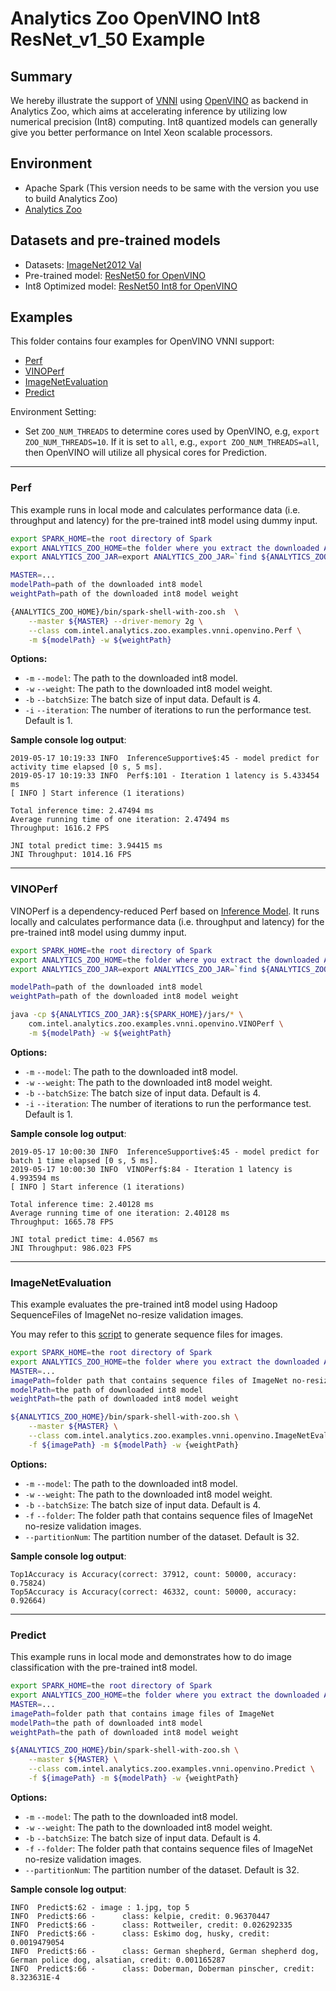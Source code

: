 # Analytics Zoo OpenVINO Int8 ResNet_v1_50 Example

## Summary
We hereby illustrate the support of [VNNI](https://en.wikichip.org/wiki/x86/avx512vnni) using [OpenVINO](https://software.intel.com/en-us/openvino-toolkit) as backend in Analytics Zoo, which aims at accelerating inference by utilizing low numerical precision (Int8) computing. Int8 quantized models can generally give you better performance on Intel Xeon scalable processors.
 
## Environment
* Apache Spark (This version needs to be same with the version you use to build Analytics Zoo)
* [Analytics Zoo](https://analytics-zoo.github.io/master/#ScalaUserGuide/install/)

## Datasets and pre-trained models
* Datasets: [ImageNet2012 Val](http://image-net.org/challenges/LSVRC/2012/index)
* Pre-trained model: [ResNet50 for OpenVINO]()
* Int8 Optimized model: [ResNet50 Int8 for OpenVINO]()


## Examples
This folder contains four examples for OpenVINO VNNI support:
- [Perf](#perf)
- [VINOPerf](#vinoperf)
- [ImageNetEvaluation](#imagenetevaluation)
- [Predict](#predict)

Environment Setting:
- Set `ZOO_NUM_THREADS` to determine cores used by OpenVINO, e.g, `export ZOO_NUM_THREADS=10`. If it is set to `all`, e.g., `export ZOO_NUM_THREADS=all`, then OpenVINO will utilize all physical cores for Prediction. 

---
### Perf
This example runs in local mode and calculates performance data (i.e. throughput and latency) for the pre-trained int8 model using dummy input.

```bash
export SPARK_HOME=the root directory of Spark
export ANALYTICS_ZOO_HOME=the folder where you extract the downloaded Analytics Zoo zip package
export ANALYTICS_ZOO_JAR=export ANALYTICS_ZOO_JAR=`find ${ANALYTICS_ZOO_HOME}/lib -type f -name "analytics-zoo*jar-with-dependencies.jar"`

MASTER=...
modelPath=path of the downloaded int8 model
weightPath=path of the downloaded int8 model weight

{ANALYTICS_ZOO_HOME}/bin/spark-shell-with-zoo.sh  \
    --master ${MASTER} --driver-memory 2g \
    --class com.intel.analytics.zoo.examples.vnni.openvino.Perf \
    -m ${modelPath} -w ${weightPath}
```

__Options:__
- `-m` `--model`: The path to the downloaded int8 model.
- `-w` `--weight`: The path to the downloaded int8 model weight.
- `-b` `--batchSize`: The batch size of input data. Default is 4.
- `-i` `--iteration`: The number of iterations to run the performance test. Default is 1.

__Sample console log output__:
```
2019-05-17 10:19:33 INFO  InferenceSupportive$:45 - model predict for activity time elapsed [0 s, 5 ms].
2019-05-17 10:19:33 INFO  Perf$:101 - Iteration 1 latency is 5.433454 ms
[ INFO ] Start inference (1 iterations)

Total inference time: 2.47494 ms
Average running time of one iteration: 2.47494 ms
Throughput: 1616.2 FPS

JNI total predict time: 3.94415 ms
JNI Throughput: 1014.16 FPS
```

---
### VINOPerf
VINOPerf is a dependency-reduced Perf based on [Inference Model](https://analytics-zoo.github.io/0.4.0/#ProgrammingGuide/inference/#inference-model). It runs locally and calculates performance data (i.e. throughput and latency) for the pre-trained int8 model using dummy input.

```bash
export SPARK_HOME=the root directory of Spark
export ANALYTICS_ZOO_HOME=the folder where you extract the downloaded Analytics Zoo zip package
export ANALYTICS_ZOO_JAR=export ANALYTICS_ZOO_JAR=`find ${ANALYTICS_ZOO_HOME}/lib -type f -name "analytics-zoo*jar-with-dependencies.jar"`

modelPath=path of the downloaded int8 model
weightPath=path of the downloaded int8 model weight

java -cp ${ANALYTICS_ZOO_JAR}:${SPARK_HOME}/jars/* \
    com.intel.analytics.zoo.examples.vnni.openvino.VINOPerf \
    -m ${modelPath} -w ${weightPath}
```

__Options:__
- `-m` `--model`: The path to the downloaded int8 model.
- `-w` `--weight`: The path to the downloaded int8 model weight.
- `-b` `--batchSize`: The batch size of input data. Default is 4.
- `-i` `--iteration`: The number of iterations to run the performance test. Default is 1.

__Sample console log output__:
```
2019-05-17 10:00:30 INFO  InferenceSupportive$:45 - model predict for batch 1 time elapsed [0 s, 5 ms].
2019-05-17 10:00:30 INFO  VINOPerf$:84 - Iteration 1 latency is 4.993594 ms
[ INFO ] Start inference (1 iterations)

Total inference time: 2.40128 ms
Average running time of one iteration: 2.40128 ms
Throughput: 1665.78 FPS

JNI total predict time: 4.0567 ms
JNI Throughput: 986.023 FPS
```

---
### ImageNetEvaluation
This example evaluates the pre-trained int8 model using Hadoop SequenceFiles of ImageNet no-resize validation images.

You may refer to this [script](https://github.com/intel-analytics/BigDL/blob/master/spark/dl/src/main/scala/com/intel/analytics/bigdl/models/utils/ImageNetSeqFileGenerator.scala) to generate sequence files for images.

```bash
export SPARK_HOME=the root directory of Spark
export ANALYTICS_ZOO_HOME=the folder where you extract the downloaded Analytics Zoo zip package
MASTER=...
imagePath=folder path that contains sequence files of ImageNet no-resize validation images.
modelPath=the path of downloaded int8 model
weightPath=the path of downloaded int8 model weight

${ANALYTICS_ZOO_HOME}/bin/spark-shell-with-zoo.sh \
    --master ${MASTER} \
    --class com.intel.analytics.zoo.examples.vnni.openvino.ImageNetEvaluation \
    -f ${imagePath} -m ${modelPath} -w {weightPath}
```

__Options:__
- `-m` `--model`: The path to the downloaded int8 model.
- `-w` `--weight`: The path to the downloaded int8 model weight.
- `-b` `--batchSize`: The batch size of input data. Default is 4.
- `-f` `--folder`: The folder path that contains sequence files of ImageNet no-resize validation images.
- `--partitionNum`: The partition number of the dataset. Default is 32.

__Sample console log output__:
```
Top1Accuracy is Accuracy(correct: 37912, count: 50000, accuracy: 0.75824)
Top5Accuracy is Accuracy(correct: 46332, count: 50000, accuracy: 0.92664)
```

---
### Predict
This example runs in local mode and demonstrates how to do image classification with the pre-trained int8 model.

```bash
export SPARK_HOME=the root directory of Spark
export ANALYTICS_ZOO_HOME=the folder where you extract the downloaded Analytics Zoo zip package
MASTER=...
imagePath=folder path that contains image files of ImageNet
modelPath=the path of downloaded int8 model
weightPath=the path of downloaded int8 model weight

${ANALYTICS_ZOO_HOME}/bin/spark-shell-with-zoo.sh \
    --master ${MASTER} \
    --class com.intel.analytics.zoo.examples.vnni.openvino.Predict \
    -f ${imagePath} -m ${modelPath} -w {weightPath}
```

__Options:__
- `-m` `--model`: The path to the downloaded int8 model.
- `-w` `--weight`: The path to the downloaded int8 model weight.
- `-b` `--batchSize`: The batch size of input data. Default is 4.
- `-f` `--folder`: The folder path that contains sequence files of ImageNet no-resize validation images.
- `--partitionNum`: The partition number of the dataset. Default is 32.

__Sample console log output__:
```
INFO  Predict$:62 - image : 1.jpg, top 5
INFO  Predict$:66 - 	 class: kelpie, credit: 0.96370447
INFO  Predict$:66 - 	 class: Rottweiler, credit: 0.026292335
INFO  Predict$:66 - 	 class: Eskimo dog, husky, credit: 0.0019479054
INFO  Predict$:66 - 	 class: German shepherd, German shepherd dog, German police dog, alsatian, credit: 0.001165287
INFO  Predict$:66 - 	 class: Doberman, Doberman pinscher, credit: 8.323631E-4
```
